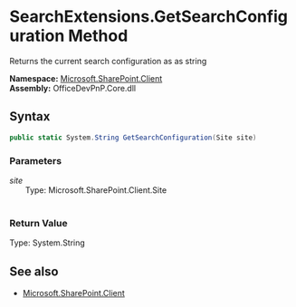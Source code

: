 # SearchExtensions.GetSearchConfiguration Method  
Returns the current search configuration as as string  

**Namespace:** [Microsoft.SharePoint.Client](Microsoft.SharePoint.Client.md)  
**Assembly:** OfficeDevPnP.Core.dll  
## Syntax
```C#
public static System.String GetSearchConfiguration(Site site)
```
### Parameters
*site*  
&emsp;&emsp;Type: Microsoft.SharePoint.Client.Site  
&emsp;&emsp;  
  
### Return Value
Type: System.String  


## See also
- [Microsoft.SharePoint.Client](Microsoft.SharePoint.Client.md)
